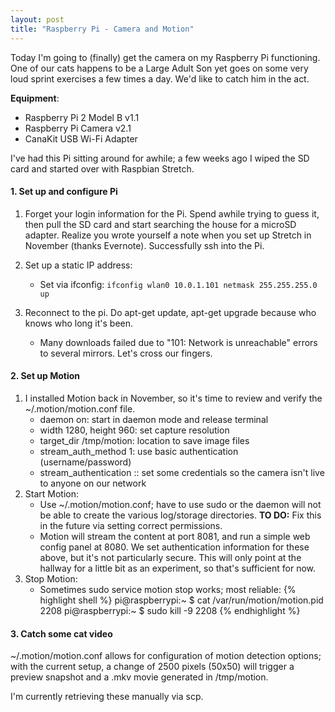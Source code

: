 ```yaml
---
layout: post
title: "Raspberry Pi - Camera and Motion"
---
```


<!---
Markdown cheatsheet: https://github.com/adam-p/markdown-here/wiki/Markdown-Cheatsheet
--->

<!---
deploy jekyll preview: jekyll serve --detach --port $PORT --host $IP
--->

<!--- Post text follows ---> 

Today I'm going to (finally) get the camera on my Raspberry Pi functioning. One of our cats happens to be a Large Adult Son yet goes on some very loud sprint exercises a few times a day. We'd like to catch him in the act.

**Equipment**:
* Raspberry Pi 2 Model B v1.1
* Raspberry Pi Camera v2.1
* CanaKit USB Wi-Fi Adapter

I've had this Pi sitting around for awhile; a few weeks ago I wiped the SD card and started over with Raspbian Stretch.

#### 1. Set up and configure Pi

1. Forget your login information for the Pi. Spend awhile trying to guess it, then pull the SD card and start searching the house for a microSD adapter. Realize you wrote yourself a note when you set up Stretch in November (thanks Evernote). Successfully ssh into the Pi.
2. Set up a static IP address:
    * Set via ifconfig: `ifconfig wlan0 10.0.1.101 netmask 255.255.255.0 up`

3. Reconnect to the pi. Do apt-get update, apt-get upgrade because who knows who long it's been.
    * Many downloads failed due to "101: Network is unreachable" errors to several mirrors. Let's cross our fingers.

#### 2. Set up Motion

1. I installed Motion back in November, so it's time to review and verify the ~/.motion/motion.conf file.
    * daemon on: start in daemon mode and release terminal
    * width 1280, height 960: set capture resolution
    * target_dir /tmp/motion: location to save image files
    * stream_auth_method 1: use basic authentication (username/password)
    * stream_authentication <username>:<password>: set some credentials so the camera isn't live to anyone on our network
2. Start Motion:
    * Use ~/.motion/motion.conf; have to use sudo or the daemon will not be able to create the various log/storage directories. **TO DO:** Fix this in the future via setting correct permissions.
    * Motion will stream the content at port 8081, and run a simple web config panel at 8080. We set authentication information for these above, but it's not particularly secure. This will only point at the hallway for a little bit as an experiment, so that's sufficient for now.
3. Stop Motion:
    * Sometimes sudo service motion stop works; most reliable:
{% highlight shell %}
pi@raspberrypi:~ $ cat /var/run/motion/motion.pid 
2208
pi@raspberrypi:~ $ sudo kill -9 2208
{% endhighlight %}

#### 3. Catch some cat video

~/.motion/motion.conf allows for configuration of motion detection options; with
the current setup, a change of 2500 pixels (50x50) will trigger a preview snapshot
and a .mkv movie generated in /tmp/motion.

I'm currently retrieving these manually via scp.
